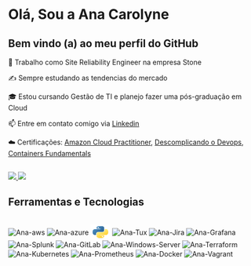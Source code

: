 #  Olá, Sou a Ana Carolyne
## Bem vindo (a) ao meu perfil do GitHub
💼 Trabalho como Site Reliability Engineer na empresa Stone

✍️ Sempre estudando as tendencias do mercado

🎓 Estou cursando Gestão de TI e planejo fazer uma pós-graduação em Cloud

📫 Entre em contato comigo via [Linkedin]([https://www.linkedin.com/in/ana-carolyne-%F0%9F%8F%B3%EF%B8%8F%E2%80%8D%F0%9F%8C%88-952b9314b/](https://www.linkedin.com/in/ana-carolyne-pereira-de-souza/))

☁️ Certificações:
 [Amazon Cloud Practitioner](https://www.credly.com/badges/57e7f661-6275-467d-af0d-8752e0dacb9b/linked_in_profile),
 [Descomplicando o Devops](https://www.credential.net/eac51903-70da-476a-942f-1138b34b1fbb#gs.689qx7),
 [Containers Fundamentals](https://aia.4linux.com.br/pluginfile.php/1/tool_certificate/issues/1703529611/8943877616AS.pdf)

 ##
 
<div>
  <a href="https://github.com/anadevti">
    <img height="180em" src="https://github-readme-stats.vercel.app/api/top-langs/?username=anadevti&layout=compact&langs_count=7&theme=dracula"/>
    <img height="180em" src="https://github-readme-stats.vercel.app/api?username=anadevti&show_icons=true&theme=dracula&include_all_commits=true&count_private=true"/>
  </a>
</div>
  
## Ferramentas e Tecnologias

<div style="display: inline_block"><br>
  
  <img align="center" alt="Ana-aws" height="30" width="40" src="https://cdn.jsdelivr.net/gh/devicons/devicon/icons/amazonwebservices/amazonwebservices-original-wordmark.svg">
  <img align="center" alt="Ana-azure" height="30" width="40" src="https://cdn.jsdelivr.net/gh/devicons/devicon/icons/azure/azure-original-wordmark.svg">
  <img align="center" alt="Ana-Python" height="30" width="40" src="https://raw.githubusercontent.com/devicons/devicon/master/icons/python/python-original.svg">
  <img align="center" alt="Ana-Tux" height="30" width="40" src="https://cdn.jsdelivr.net/gh/devicons/devicon/icons/linux/linux-original.svg">
  <img align="center" alt="Ana-Jira" height="30" width="40" src="https://cdn.jsdelivr.net/gh/devicons/devicon/icons/jira/jira-original-wordmark.svg">
  <img align="center" alt="Ana-Grafana" height="30" width="40" src="https://cdn.jsdelivr.net/gh/devicons/devicon/icons/grafana/grafana-original-wordmark.svg">
  <img align="center" alt="Ana-Splunk" height="30" width="40" src="https://cdn.jsdelivr.net/gh/devicons/devicon/icons/splunk/splunk-original-wordmark.svg">
  <img align="center" alt="Ana-GitLab" height="30" width="40" src="https://cdn.jsdelivr.net/gh/devicons/devicon/icons/gitlab/gitlab-original-wordmark.svg">
  <img align="center" alt="Ana-Windows-Server" height="30" width="40" src="https://cdn.jsdelivr.net/gh/devicons/devicon/icons/windows8/windows8-original.svg">
  <img align="center" alt="Ana-Terraform" height="30" width="40" src="https://cdn.jsdelivr.net/gh/devicons/devicon/icons/terraform/terraform-original-wordmark.svg">
  <img align="center" alt="Ana-Kubernetes" height="30" width="40" src="https://cdn.jsdelivr.net/gh/devicons/devicon/icons/kubernetes/kubernetes-plain-wordmark.svg">
  <img align="center" alt="Ana-Prometheus" height="30" width="40" src="https://cdn.jsdelivr.net/gh/devicons/devicon/icons/prometheus/prometheus-original-wordmark.svg">
  <img align="center" alt="Ana-Docker" height="30" width="40" src="https://cdn.jsdelivr.net/gh/devicons/devicon/icons/docker/docker-original-wordmark.svg">
  <img align="center" alt="Ana-Vagrant" height="30" width="40" src="https://cdn.jsdelivr.net/gh/devicons/devicon/icons/vagrant/vagrant-original-wordmark.svg">
  </div>


 
  
  
</div>

